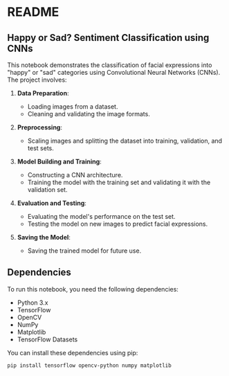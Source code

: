 # README

## Happy or Sad? Sentiment Classification using CNNs

This notebook demonstrates the classification of facial expressions into "happy" or "sad" categories using Convolutional Neural Networks (CNNs). The project involves:

1. **Data Preparation**:
   - Loading images from a dataset.
   - Cleaning and validating the image formats.

2. **Preprocessing**:
   - Scaling images and splitting the dataset into training, validation, and test sets.

3. **Model Building and Training**:
   - Constructing a CNN architecture.
   - Training the model with the training set and validating it with the validation set.

4. **Evaluation and Testing**:
   - Evaluating the model's performance on the test set.
   - Testing the model on new images to predict facial expressions.

5. **Saving the Model**:
   - Saving the trained model for future use.

## Dependencies

To run this notebook, you need the following dependencies:
- Python 3.x
- TensorFlow
- OpenCV
- NumPy
- Matplotlib
- TensorFlow Datasets

You can install these dependencies using pip:

```bash
pip install tensorflow opencv-python numpy matplotlib
